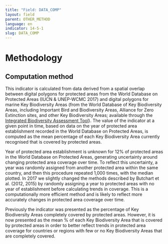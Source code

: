 ```yaml
---
title: "Field: DATA_COMP"
layout: field
parent: OTHER_METHOD
language: en
indicator: 14-5-1
slug: DATA_COMP
---
```

# Methodology

## Computation method

This indicator is calculated from data derived from a spatial overlap between digital polygons for protected areas from the World Database on Protected Areas (IUCN & UNEP-WCMC 2017) and digital polygons for marine Key Biodiversity Areas (from the World Database of Key Biodiversity Areas, including Important Bird and Biodiversity Areas, Alliance for Zero Extinction sites, and other Key Biodiversity Areas; available through the [Integrated Biodiversity Assessment Tool](https://www.ibat-alliance.org/ibat-conservation/login)). The value of the indicator at a given point in time, based on data on the year of protected area establishment recorded in the World Database on Protected Areas, is computed as the mean percentage of each Key Biodiversity Area currently recognised that is covered by protected areas.

Year of protected area establishment is unknown for 12% of protected areas in the World Database on Protected Areas, generating uncertainty around changing protected area coverage over time. To reflect this uncertainty, a year was randomly assigned from another protected area within the same country, and then this procedure repeated 1,000 times, with the median plotted. In 2017 we slightly changed the methods described by Butchart et al. (2012, 2015) by randomly assigning a year to protected areas with no year of establishment before calculating trends in coverage. This is a computationally more efficient method and is likely to reflect more accurately changes in protected area coverage over time.

Previously the indicator was presented as the percentage of Key Biodiversity Areas completely covered by protected areas. However, it is now presented as the mean % of each Key Biodiversity Area that is covered by protected areas in order to better reflect trends in protected area coverage for countries or regions with few or no Key Biodiversity Areas that are completely covered.